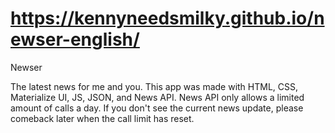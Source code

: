 # https://kennyneedsmilky.github.io/newser-english/

Newser

The latest news for me and you. This app was made with HTML, CSS, Materialize UI, JS, JSON, and News API. News API only allows a limited amount of calls a day. If you don't see the current news update, please comeback later when the call limit has reset. 
